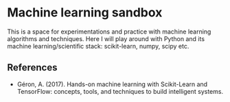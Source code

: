 # Machine learning sandbox

This is a space for experimentations and practice with machine learning
algorithms and techniques. Here I will play around with Python and its
machine learning/scientific stack: scikit-learn, numpy, scipy etc.

## References

* Géron, A. (2017). Hands-on machine learning with Scikit-Learn and TensorFlow: concepts, tools, and techniques to build intelligent systems.
